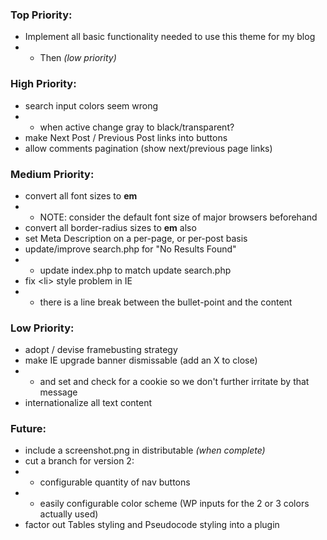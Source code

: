 ### Top Priority:
+ Implement all basic functionality needed to use this theme for my blog
+ + Then *(low priority)*

### High Priority:
+ search input colors seem wrong
+ + when active change gray to black/transparent?
+ make Next Post / Previous Post links into buttons
+ allow comments pagination (show next/previous page links)

### Medium Priority:
+ convert all font sizes to **em**
+ + NOTE: consider the default font size of major browsers beforehand
+ convert all border-radius sizes to **em** also
+ set Meta Description on a per-page, or per-post basis	
+ update/improve search.php for "No Results Found"
+ + update index.php to match update search.php
+ fix &lt;li&gt; style problem in IE
+ + there is a line break between the bullet-point and the content

### Low Priority:
+ adopt / devise framebusting strategy
+ make IE upgrade banner dismissable (add an X to close)
+ + and set and check for a cookie so we don't further irritate by that message
+ internationalize all text content

### Future:
+ include a screenshot.png in distributable *(when complete)*
+ cut a branch for version 2:
+ + configurable quantity of nav buttons
+ + easily configurable color scheme (WP inputs for the 2 or 3 colors actually used)
+ factor out Tables styling and Pseudocode styling into a plugin
